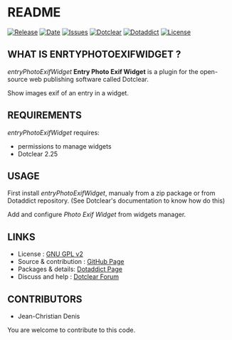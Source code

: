 # README

[![Release](https://img.shields.io/github/v/release/JcDenis/entryPhotoExifWidget)](https://github.com/JcDenis/entryPhotoExifWidget/releases)
[![Date](https://img.shields.io/github/release-date/JcDenis/entryPhotoExifWidget)](https://github.com/JcDenis/entryPhotoExifWidget/releases)
[![Issues](https://img.shields.io/github/issues/JcDenis/entryPhotoExifWidget)](https://github.com/JcDenis/entryPhotoExifWidget/issues)
[![Dotclear](https://img.shields.io/badge/dotclear-v2.25-blue.svg)](https://fr.dotclear.org/download)
[![Dotaddict](https://img.shields.io/badge/dotaddict-official-green.svg)](https://plugins.dotaddict.org/dc2/details/entryPhotoExifWidget)
[![License](https://img.shields.io/github/license/JcDenis/entryPhotoExifWidget)](https://github.com/JcDenis/entryPhotoExifWidget/blob/master/LICENSE)

## WHAT IS ENRTYPHOTOEXIFWIDGET ?

_entryPhotoExifWidget_ **Entry Photo Exif Widget** is a plugin for the open-source 
web publishing software called Dotclear.

Show images exif of an entry in a widget.

## REQUIREMENTS

_entryPhotoExifWidget_ requires: 

 * permissions to manage widgets
 * Dotclear 2.25

## USAGE

First install _entryPhotoExifWidget_, manualy from a zip package or from 
Dotaddict repository. (See Dotclear's documentation to know how do this)

Add and configure _Photo Exif Widget_ from widgets manager.

## LINKS

 * License : [GNU GPL v2](https://www.gnu.org/licenses/old-licenses/lgpl-2.0.html)
 * Source & contribution : [GitHub Page](https://github.com/JcDenis/entryPhotoExifWidget)
 * Packages & details:  [Dotaddict Page](https://plugins.dotaddict.org/dc2/details/entryPhotoExifWidget)
 * Discuss and help : [Dotclear Forum](https://forum.dotclear.org/viewtopic.php?id=48992)

## CONTRIBUTORS

 * Jean-Christian Denis

 You are welcome to contribute to this code.